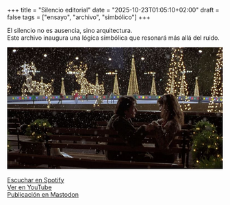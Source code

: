 +++
title = "Silencio editorial"
date = "2025-10-23T01:05:10+02:00"
draft = false
tags = ["ensayo", "archivo", "simbólico"]
+++

El silencio no es ausencia, sino arquitectura.  
Este archivo inaugura una lógica simbólica que resonará más allá del ruido.

![Micrófono simbólico](/images/microsimbolico.jpg)

[Escuchar en Spotify](https://open.spotify.com/tu-episodio)  
[Ver en YouTube](https://youtube.com/tu-video)  
[Publicación en Mastodon](https://mastodon.social/@rober/123456)
